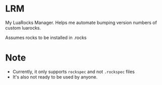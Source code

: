 
LRM
===

My LuaRocks Manager. Helps me automate
bumping version numbers of custom luarocks.


Assumes rocks to be installed in .rocks

Note
====


* Currently, it only supports `rockspec` and not `.rockspec` files
* It's also not ready to be used by anyone.


